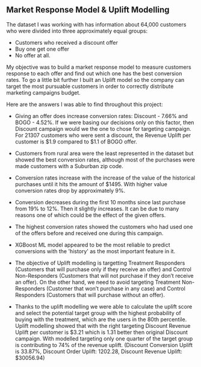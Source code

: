 ## Market Response Model & Uplift Modelling
 
The dataset I was working with has information about 64,000 customers who were divided into three approximately equal groups:

* Customers who received a discount offer
* Buy one get one offer
* No offer at all.

My objective was to build a market response model to measure customers response to each offer and find out which one has the best conversion rates. To go a little bit further I built an Uplift model so the company can target the most pursuable customers in order to correctly distribute marketing campaigns budget.

Here are the answers I was able to find throughout this project:

* Giving an offer does increase conversion rates: Discount - 7.66% and BOGO - 4.52%. If we were basing our decisions only on this factor, then Discount campaign would we the one to chose for targeting campaign. For 21307 customers who were sent a discount, the Revenue Uplift per customer is \$1.9 compared to $1.1 of BOGO offer.

* Customers from rural area were the least represented in the dataset but showed the best conversion rates, although most of the purchases were made customers with a Suburban zip code.

* Conversion rates increase with the increase of the value of the historical purchases until it hits the amount of $1495. With higher value conversion rates drop by approximately 9%.

* Conversion decreases during the first 10 months since last purchase from 19% to 12%. Then it slightly increases. It can be due to many reasons one of which could be the effect of the given offers.

* The highest conversion rates showed the customers who had used one of the offers before and received one during this campaign.

* XGBoost ML model appeared to be the most reliable to predict conversions with the 'history' as the most important feature in it.

* The objective of Uplift modelling is targetting Treatment Responders (Customers that will purchase only if they receive an offer) and Control Non-Responders (Customers that will not purchase if they don’t receive an offer). On the other hand, we need to avoid targeting Treatment Non-Responders (Customer that won’t purchase in any case) and Control Responders (Customers that will purchase without an offer).

* Thanks to the uplift modelling we were able to calculate the uplift score and select the potential target group with the highest probability of buying with the treatment, which are the users in the 80th percentile. Uplift modelling showed that with the right targeting Discount Revenue Uplift per customer is \$3.21 which is 1.31 better then original Discount campaign. With modelled targeting only one quarter of the target group is contributing to 74% of the revenue uplift. (Discount Conversion Uplift is 33.87%, Discount Order Uplift: 1202.28, Discount Revenue Uplift: $30056.94)
